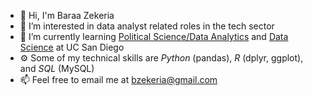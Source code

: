 - 👋 Hi, I'm Baraa Zekeria
- 👀 I’m interested in data analyst related roles in the tech sector
- 🌱 I’m currently learning [Political Science/Data Analytics](https://polisci.ucsd.edu/undergrad/major-and-minor-requirements/data_analytics.html) and [Data Science](https://datascience.ucsd.edu/academics/undergraduate/minor-requirements/) at UC San Diego
- ⚙️ Some of my technical skills are *Python* (pandas), *R* (dplyr, ggplot), and *SQL* (MySQL)
- 📫 Feel free to email me at [bzekeria@gmail.com](mailto:bzekeria@gmail.com)

<!---
bzekeria/bzekeria is a ✨ special ✨ repository because its `README.md` (this file) appears on your GitHub profile.
You can click the Preview link to take a look at your changes.
--->

